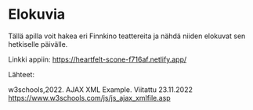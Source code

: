 # Elokuvia

Tällä apilla voit hakea eri Finnkino teattereita ja nähdä niiden elokuvat sen hetkiselle päivälle.

Linkki appiin: https://heartfelt-scone-f716af.netlify.app/

Lähteet:

w3schools,2022. AJAX XML Example. Viitattu 23.11.2022
https://www.w3schools.com/js/js_ajax_xmlfile.asp
